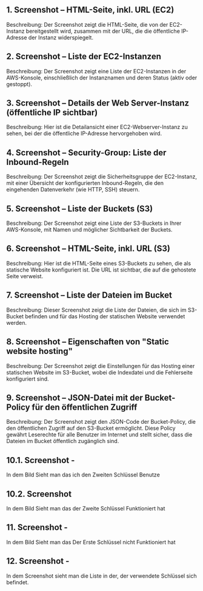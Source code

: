 ## 1. Screenshot – HTML-Seite, inkl. URL (EC2)
Beschreibung: Der Screenshot zeigt die HTML-Seite, die von der EC2-Instanz bereitgestellt wird, zusammen mit der URL, die die öffentliche IP-Adresse der Instanz widerspiegelt.

## 2. Screenshot – Liste der EC2-Instanzen
Beschreibung: Der Screenshot zeigt eine Liste der EC2-Instanzen in der AWS-Konsole, einschließlich der Instanznamen und deren Status (aktiv oder gestoppt).

## 3. Screenshot – Details der Web Server-Instanz (öffentliche IP sichtbar)
Beschreibung: Hier ist die Detailansicht einer EC2-Webserver-Instanz zu sehen, bei der die öffentliche IP-Adresse hervorgehoben wird.

## 4. Screenshot – Security-Group: Liste der Inbound-Regeln
Beschreibung: Der Screenshot zeigt die Sicherheitsgruppe der EC2-Instanz, mit einer Übersicht der konfigurierten Inbound-Regeln, die den eingehenden Datenverkehr (wie HTTP, SSH) steuern.

## 5. Screenshot – Liste der Buckets (S3)
Beschreibung: Der Screenshot zeigt eine Liste der S3-Buckets in Ihrer AWS-Konsole, mit Namen und möglicher Sichtbarkeit der Buckets.

## 6. Screenshot – HTML-Seite, inkl. URL (S3)
Beschreibung: Hier ist die HTML-Seite eines S3-Buckets zu sehen, die als statische Website konfiguriert ist. Die URL ist sichtbar, die auf die gehostete Seite verweist.

## 7. Screenshot – Liste der Dateien im Bucket
Beschreibung: Dieser Screenshot zeigt die Liste der Dateien, die sich im S3-Bucket befinden und für das Hosting der statischen Website verwendet werden.

## 8. Screenshot – Eigenschaften von "Static website hosting"
Beschreibung: Der Screenshot zeigt die Einstellungen für das Hosting einer statischen Website im S3-Bucket, wobei die Indexdatei und die Fehlerseite konfiguriert sind.

## 9. Screenshot – JSON-Datei mit der Bucket-Policy für den öffentlichen Zugriff
Beschreibung: Der Screenshot zeigt den JSON-Code der Bucket-Policy, die den öffentlichen Zugriff auf den S3-Bucket ermöglicht. Diese Policy gewährt Leserechte für alle Benutzer im Internet und stellt sicher, dass die Dateien im Bucket öffentlich zugänglich sind.

## 10.1. Screenshot - 
In dem Bild Sieht man das ich den Zweiten Schlüssel Benutze

## 10.2. Screenshot
In dem Bild Sieht man das der Zweite Schlüssel Funktioniert hat

## 11. Screenshot -
In dem Bild Sieht man das Der Erste Schlüssel nicht Funktioniert hat

## 12. Screenshot -
In dem Screenshot sieht man die Liste in der, der verwendete Schlüssel sich befindet.